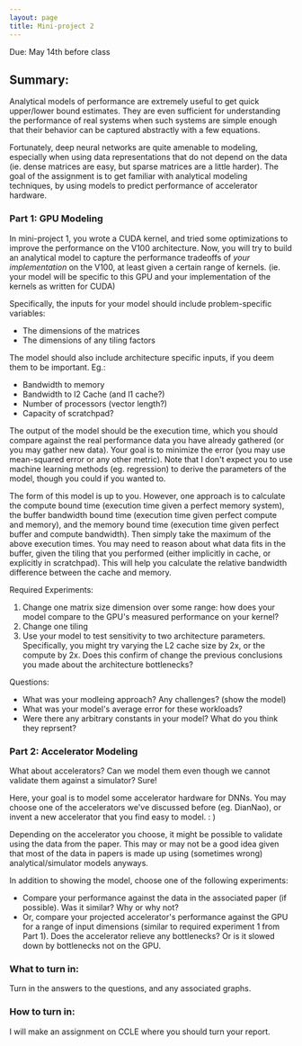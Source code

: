 ```yaml
---
layout: page
title: Mini-project 2
---
```


Due: May 14th before class

## Summary: 

Analytical models of performance are extremely useful to get quick upper/lower
bound estimates.  They are even sufficient for understanding the performance of
real systems when such systems are simple enough that their behavior can be captured
abstractly with a few equations. 

Fortunately, deep neural networks are quite amenable to modeling, especially when
using data representations that do not depend on the data (ie. dense
matrices are easy, but sparse matrices are a little harder). The goal of the assignment 
is to get familiar with analytical modeling techniques, by using models to predict
performance of accelerator hardware.

### Part 1: GPU Modeling

In mini-project 1, you wrote a CUDA kernel, and tried some optimizations to improve the
performance on the V100 architecture.  Now, you will try to build an analytical model to 
capture the performance tradeoffs of *your implementation* on the V100, 
at least given a certain range of kernels.  (ie. your model will be specific to this GPU and
your implementation of the kernels as written for CUDA)

Specifically, the inputs for your model should include problem-specific variables:
* The dimensions of the matrices
* The dimensions of any tiling factors

The model should also include architecture specific inputs, if you deem them to be important.  Eg.:
* Bandwidth to memory
* Bandwidth to l2 Cache (and l1 cache?)
* Number of processors (vector length?)
* Capacity of scratchpad?

The output of the model should be the execution time, which you should compare against the real performance data you have already gathered (or you may gather new data).  Your goal is to minimize the error (you may use mean-squared error or any other metric).  Note that I don't expect you to use machine learning methods (eg. regression) to derive the parameters of the model, though you could if you wanted to.

The form of this model is up to you.  However, one approach is to calculate the
compute bound time (execution time given a perfect memory system), the buffer
bandwidth bound time (execution time given perfect compute and memory), and the
memory bound time (execution time given perfect buffer and compute bandwidth).
Then simply take the maximum of the above execution times.  You may need to
reason about what data fits in the buffer, given the tiling that you performed
(either implicitly in cache, or explicitly in scratchpad).  This will help you calculate the
relative bandwidth difference between the cache and memory.

Required Experiments:
1. Change one matrix size dimension over some range: how does your model compare to the GPU's measured performance on your kernel?
2. Change one tiling 
3. Use your model to test sensitivity to two architecture parameters.
   Specifically, you might try varying the L2 cache size by 2x, or the compute
by 2x.  Does this confirm of change the previous conclusions you made about the
architecture bottlenecks?

Questions:
* What was your modleing approach?  Any challenges?  (show the model)
* What was your model's average error for these workloads?
* Were there any arbitrary constants in your model?  What do you think they reprsent?

### Part 2: Accelerator Modeling

What about accelerators?  Can we model them even though we cannot validate them against a simulator?  Sure!

Here, your goal is to model some accelerator hardware for DNNs.  You may choose
one of the accelerators we've discussed before (eg. DianNao), or invent a new
accelerator that you find easy to model. : )

Depending on the accelerator you choose, it might be possible to validate using the
data from the paper.  This may or may not be a good idea given that most of the data
in papers is made up using (sometimes wrong) analytical/simulator models anyways.  

In addition to showing the model, choose one of the following experiments:
* Compare your performance against the data in the associated paper (if possible).  Was it similar?  Why or why not?
* Or, compare your projected accelerator's performance against the GPU for a range of input dimensions (similar to required experiment 1 from Part 1).  Does the accelerator relieve any bottlenecks? Or is it slowed down by bottlenecks not on the GPU.

### What to turn in: 
Turn in the answers to the questions, and any associated graphs.

### How to turn in:
I will make an assignment on CCLE where you should turn your report.  
